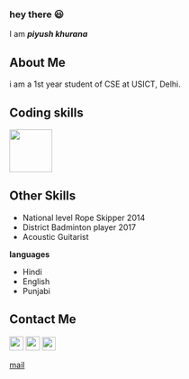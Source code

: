 ### hey there 😃
 
I am ***piyush khurana***

## About Me
i am a 1st year student of CSE at USICT, Delhi.

## Coding skills 

<p>
  <img src="https://www.shoutcoders.com/wp-content/uploads/2020/02/C-programming-1024x530.png" height="76px"/>
 </p>
 
 ## Other Skills
 
  - National level Rope Skipper 2014
  - District Badminton player 2017
  - Acoustic Guitarist
  
  **languages**
  
  - Hindi
  - English
  - Punjabi
  
  ## Contact Me
  
  [<img src="https://camo.githubusercontent.com/b091cb88e26295fdc73b1f1f91d812216757930cb4d60f7951a07deff2a53fd5/68747470733a2f2f696d672e736869656c64732e696f2f62616467652f496e7374616772616d2d2532334534343035462e7376673f267374796c653d666c61742d737175617265266c6f676f3d696e7374616772616d266c6f676f436f6c6f723d7768697465" height="25">](https://www.instagram.com/piyushkhurana2019/) [<img src="https://camo.githubusercontent.com/1598532a3542326fff0ea5e0481f39287c1a1a201b07b4fff95c5ecd6a30553e/68747470733a2f2f696d672e736869656c64732e696f2f62616467652f4c696e6b6564496e2d2532333030373742352e7376673f267374796c653d666c61742d737175617265266c6f676f3d6c696e6b6564696e266c6f676f436f6c6f723d7768697465" height = "25">](https://www.linkedin.com/in/piyush-khurana-907b25227/)  [<img src="https://camo.githubusercontent.com/d7cb1dd1cb1934a60f80c33b839975af5ce9e376a967b26e14290801ba30eda4/68747470733a2f2f696d672e736869656c64732e696f2f62616467652f547769747465722d2532333144413146322e7376673f267374796c653d666c61742d737175617265266c6f676f3d74776974746572266c6f676f436f6c6f723d7768697465" height="24">](https://twitter.com/piyushk2019)
  
  [mail](<a href ="mailto:piyushkhurana159@gmail.com">)
  
  
  
